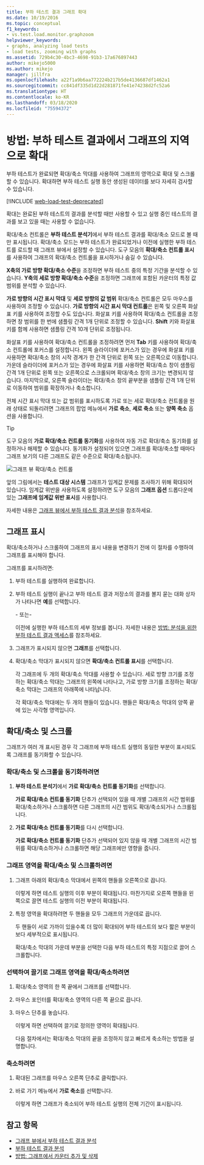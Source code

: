```yaml
---
title: 부하 테스트 결과 그래프 확대
ms.date: 10/19/2016
ms.topic: conceptual
f1_keywords:
- vs.test.load.monitor.graphzoom
helpviewer_keywords:
- graphs, analyzing load tests
- load tests, zooming with graphs
ms.assetid: 729b4c30-4bc3-4698-91b3-17a676897443
author: mikejo5000
ms.author: mikejo
manager: jillfra
ms.openlocfilehash: a22f1a9b6aa772224b217b5de4136687df1462a1
ms.sourcegitcommit: cc841df335d1d22d281871fe41e74238d2fc52a6
ms.translationtype: HT
ms.contentlocale: ko-KR
ms.lasthandoff: 03/18/2020
ms.locfileid: "75594372"
---
```

# <a name="how-to-zoom-in-on-a-region-of-the-graph-in-load-test-results"></a>방법: 부하 테스트 결과에서 그래프의 지역으로 확대

부하 테스트가 완료되면 확대/축소 막대를 사용하여 그래프의 영역으로 확대 및 스크롤할 수 있습니다. 확대하면 부하 테스트 실행 동안 생성된 데이터를 보다 자세히 검사할 수 있습니다.

[!INCLUDE [web-load-test-deprecated](includes/web-load-test-deprecated.md)]

확대는 완료된 부하 테스트의 결과를 분석할 때만 사용할 수 있고 실행 중인 테스트의 결과를 보고 있을 때는 사용할 수 없습니다.

확대/축소 컨트롤은 **부하 테스트 분석기**에서 부하 테스트 결과를 확대/축소 모드로 볼 때만 표시됩니다. 확대/축소 모드는 부하 테스트가 완료되었거나 이전에 실행한 부하 테스트를 로드할 때 그래프 뷰에서 설정할 수 있습니다. 도구 모음의 **확대/축소 컨트롤 표시**를 사용하여 그래프의 확대/축소 컨트롤을 표시하거나 숨길 수 있습니다.

**X축의 가로 방향 확대/축소 수준**을 조정하면 부하 테스트 중의 특정 기간을 분석할 수 있습니다. **Y축의 세로 방향 확대/축소 수준**을 조정하면 그래프에 포함된 카운터의 특정 값 범위를 분석할 수 있습니다.

**가로 방향의 시간 표시 막대** 및 **세로 방향의 값 범위** 확대/축소 컨트롤은 모두 마우스를 사용하여 조정할 수 있습니다. **가로 방향의 시간 표시 막대 컨트롤**은 왼쪽 및 오른쪽 화살표 키를 사용하여 조정할 수도 있습니다. 화살표 키를 사용하여 확대/축소 컨트롤을 조정하면 창 범위를 한 번에 샘플링 간격 1개 단위로 조정할 수 있습니다. **Shift** 키와 화살표 키를 함께 사용하면 샘플링 간격 10개 단위로 조정됩니다.

화살표 키를 사용하여 확대/축소 컨트롤을 조정하려면 먼저 **Tab** 키를 사용하여 확대/축소 컨트롤에 포커스를 설정합니다. 왼쪽 슬라이더에 포커스가 있는 경우에 화살표 키를 사용하면 확대/축소 창의 시작 경계가 한 간격 단위로 왼쪽 또는 오른쪽으로 이동합니다. 가운데 슬라이더에 포커스가 있는 경우에 화살표 키를 사용하면 확대/축소 창이 샘플링 간격 1개 단위로 왼쪽 또는 오른쪽으로 스크롤되며 확대/축소 창의 크기는 변경되지 않습니다. 마지막으로, 오른쪽 슬라이더는 확대/축소 창의 끝부분을 샘플링 간격 1개 단위로 이동하여 범위를 확장하거나 축소합니다.

전체 시간 표시 막대 또는 값 범위를 표시하도록 가로 또는 세로 확대/축소 컨트롤을 원래 상태로 되돌리려면 그래프의 팝업 메뉴에서 **가로 축소**, **세로 축소** 또는 **양쪽 축소** 옵션을 사용합니다.

> [!TIP]
> 도구 모음의 **가로 확대/축소 컨트롤 동기화**를 사용하여 자동 가로 확대/축소 동기화를 설정하거나 해제할 수 있습니다. 동기화가 설정되어 있으면 그래프를 확대/축소할 때마다 그래프 보기의 다른 그래프도 같은 수준으로 확대/축소됩니다.

![그래프 뷰 확대/축소 컨트롤](../test/media/ltest_zoomcontrol.png)

앞의 그림에서는 **테스트 대상 시스템** 그래프가 임계값 문제를 조사하기 위해 확대되어 있습니다. 임계값 위반을 사용하도록 설정하려면 도구 모음의 **그래프 옵션** 드롭다운에 있는 **그래프에 임계값 위반 표시**를 사용합니다.

자세한 내용은 [그래프 뷰에서 부하 테스트 결과 분석](../test/analyze-load-test-results-in-the-graphs-view.md)을 참조하세요.

## <a name="display-graphs"></a>그래프 표시

확대/축소하거나 스크롤하여 그래프의 표시 내용을 변경하기 전에 이 절차를 수행하여 그래프를 표시해야 합니다.

그래프를 표시하려면:

1. 부하 테스트를 실행하여 완료합니다.

2. 부하 테스트 실행이 끝나고 부하 테스트 결과 저장소의 결과를 볼지 묻는 대화 상자가 나타나면 **예**를 선택합니다.

     \- 또는-

     이전에 실행한 부하 테스트의 세부 정보를 봅니다. 자세한 내용은 [방법: 분석을 위한 부하 테스트 결과 액세스](../test/how-to-access-load-test-results-for-analysis.md)를 참조하세요.

3. 그래프가 표시되지 않으면 **그래프**를 선택합니다.

4. 확대/축소 막대가 표시되지 않으면 **확대/축소 컨트롤 표시**를 선택합니다.

     각 그래프에 두 개의 확대/축소 막대를 사용할 수 있습니다. 세로 방향 크기를 조정하는 확대/축소 막대는 그래프의 왼쪽에 나타나고, 가로 방향 크기를 조정하는 확대/축소 막대는 그래프의 아래쪽에 나타납니다.

     각 확대/축소 막대에는 두 개의 핸들이 있습니다. 핸들은 확대/축소 막대의 양쪽 끝에 있는 사각형 영역입니다.

## <a name="zoom-and-scroll"></a>확대/축소 및 스크롤

그래프가 여러 개 표시된 경우 각 그래프에 부하 테스트 실행의 동일한 부분이 표시되도록 그래프를 동기화할 수 있습니다.

### <a name="to-synchronize-zooming-and-scrolling"></a>확대/축소 및 스크롤을 동기화하려면

1. **부하 테스트 분석기**에서 **가로 확대/축소 컨트롤 동기화**를 선택합니다.

     **가로 확대/축소 컨트롤 동기화** 단추가 선택되어 있을 때 개별 그래프의 시간 범위를 확대/축소하거나 스크롤하면 다른 그래프의 시간 범위도 확대/축소되거나 스크롤됩니다.

2. **가로 확대/축소 컨트롤 동기화**를 다시 선택합니다.

     **가로 확대/축소 컨트롤 동기화** 단추가 선택되어 있지 않을 때 개별 그래프의 시간 범위를 확대/축소하거나 스크롤하면 해당 그래프에만 영향을 줍니다.

### <a name="to-zoom-and-scroll-to-a-region-of-the-graph"></a>그래프 영역을 확대/축소 및 스크롤하려면

1. 그래프 아래의 확대/축소 막대에서 왼쪽의 핸들을 오른쪽으로 끕니다.

     이렇게 하면 테스트 실행의 이후 부분이 확대됩니다. 마찬가지로 오른쪽 핸들을 왼쪽으로 끌면 테스트 실행의 이전 부분이 확대됩니다.

2. 특정 영역을 확대하려면 두 핸들을 모두 그래프의 가운데로 끕니다.

     두 핸들이 서로 가까이 있을수록 더 많이 확대되어 부하 테스트의 보다 짧은 부분이 보다 세부적으로 표시됩니다.

     확대/축소 막대의 가운데 부분을 선택한 다음 부하 테스트의 특정 지점으로 끌어 스크롤합니다.

### <a name="to-zoom-to-a-region-of-the-graph-by-choosing-and-dragging"></a>선택하여 끌기로 그래프 영역을 확대/축소하려면

1. 확대/축소 영역의 한 쪽 끝에서 그래프를 선택합니다.

2. 마우스 포인터를 확대/축소 영역의 다른 쪽 끝으로 끕니다.

3. 마우스 단추를 놓습니다.

    이렇게 하면 선택하여 끌기로 정의한 영역이 확대됩니다.

   다음 절차에서는 확대/축소 막대의 끝을 조정하지 않고 빠르게 축소하는 방법을 설명합니다.

### <a name="to-zoom-out"></a>축소하려면

1. 확대된 그래프를 마우스 오른쪽 단추로 클릭합니다.

2. 바로 가기 메뉴에서 **가로 축소**를 선택합니다.

     이렇게 하면 그래프가 축소되어 부하 테스트 실행의 전체 기간이 표시됩니다.

## <a name="see-also"></a>참고 항목

- [그래프 뷰에서 부하 테스트 결과 분석](../test/analyze-load-test-results-in-the-graphs-view.md)
- [부하 테스트 결과 분석](../test/analyze-load-test-results-using-the-load-test-analyzer.md)
- [방법: 그래프에서 카운터 추가 및 삭제](../test/how-to-add-and-delete-counters-on-graphs-in-load-test-results.md)
